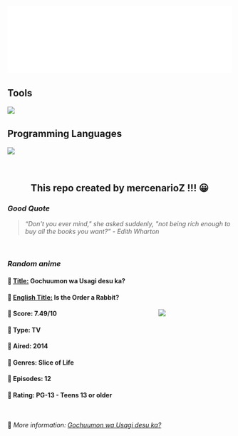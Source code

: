 
<img src="svg/nai.svg" />

<p>
  <h2>Tools</h2>
  <a href="https://skillicons.dev">
    <img src="https://skillicons.dev/icons?i=git,bash,vim,ubuntu,tensorflow,pytorch,docker,raspberrypi" />
  </a>

  <br />

  <h2>Programming Languages</h2>

  <a href="https://skillicons.dev">
    <img src="https://skillicons.dev/icons?i=python,c,cpp" />
  </a>
</p>

<br />

<h2 align="center">This repo created by mercenarioZ !!! 😀</h2>
<h3><i>Good Quote</i></h3>

<blockquote>
<i>
“Don't you ever mind," she asked suddenly, "not being rich enough to buy all the books you want?” - Edith Wharton
</i>
</blockquote>

<br />

<h3><i>Random anime</i></h3>

<h4>
  <strong>🥭 <u>Title:</u></strong> Gochuumon wa Usagi desu ka?
</h4>

<h4>🌿 <u>English Title:</u> Is the Order a Rabbit?</h4>

<img align="right" width="165" src=https://cdn.myanimelist.net/images/anime/6/79600.jpg />

<h4>🌱 Score: 7.49/10</h4>

<h4>🌲 Type: TV</h4>

<h4>🌴 Aired: 2014</h4>

<h4>🌵 Genres: Slice of Life</h4>

<h4>🥑 Episodes: 12</h4>

<h4>🍏 Rating: PG-13 - Teens 13 or older</h4>

<br />

🍂 *More information: [Gochuumon wa Usagi desu ka?](https://myanimelist.net/anime/21273/Gochuumon_wa_Usagi_desu_ka)*
    